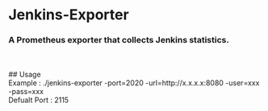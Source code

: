 # Jenkins-Exporter
<h3> A Prometheus exporter that collects Jenkins statistics. </h3>
<br />
<br />
## Usage
<br />
Example : ./jenkins-exporter -port=2020 -url=http://x.x.x.x:8080  -user=xxx -pass=xxx
<br />
Defualt Port : 2115
